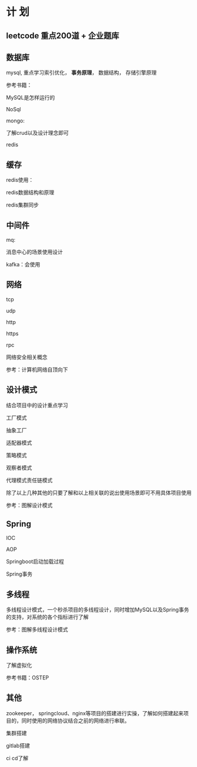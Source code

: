 # 计 划



## leetcode 重点200道 + 企业题库

## 数据库

mysql, 重点学习索引优化， **事务原理**， 数据结构， 存储引擎原理

参考书籍：

MySQL是怎样运行的

NoSql

mongo:

了解crud以及设计理念即可

redis

## 缓存

redis使用：

redis数据结构和原理

redis集群同步

## 中间件

mq:

消息中心的场景使用设计

kafka：会使用

## 网络

tcp

udp

http

https

rpc

网络安全相关概念

参考：计算机网络自顶向下

## 设计模式

结合项目中的设计重点学习

工厂模式

抽象工厂

适配器模式

策略模式

观察者模式

代理模式责任链模式

除了以上几种其他的只要了解和以上相关联的说出使用场景即可不用具体项目使用

参考：图解设计模式

## Spring

IOC

AOP

Springboot启动加载过程

Spring事务

## 多线程

多线程设计模式，一个秒杀项目的多线程设计，同时增加MySQL以及Spring事务的支持，对系统的各个指标进行了解

参考：图解多线程设计模式

## 操作系统

了解虚拟化

参考书籍：OSTEP

## 其他

zookeeper， springcloud、nginx等项目的搭建进行实操，了解如何搭建起来项目的，同时使用的网络协议结合之前的网络进行串联。

集群搭建

gitlab搭建

ci cd了解
